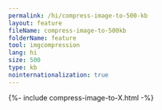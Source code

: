 ```yaml
---
permalink: /hi/compress-image-to-500-kb
layout: feature
fileName: compress-image-to-500kb
folderName: feature
tool: imgcompression
lang: hi
size: 500
type: kb
nointernationalization: true
---
```

{%- include compress-image-to-X.html -%}
      